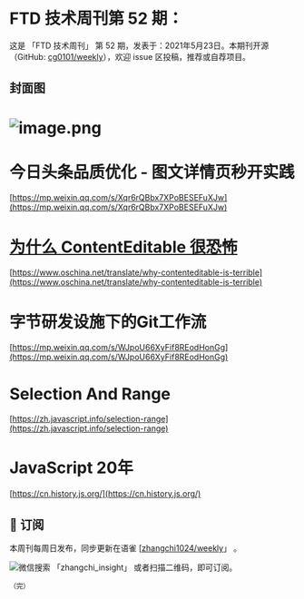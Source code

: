 # FTD 技术周刊第 52 期：
这是 「FTD 技术周刊」 第 52 期，发表于：2021年5月23日。本期刊开源（GitHub: [cg0101/weekly](https://github.com/cg0101/weekly)），欢迎 issue 区投稿，推荐或自荐项目。
## 封面图


# ![image.png](https://cdn.nlark.com/yuque/0/2020/png/132503/1605580789686-657af7a8-5349-4aa4-9504-4574b50923f0.png#height=720&id=jHD48&margin=%5Bobject%20Object%5D&name=image.png&originHeight=720&originWidth=1080&originalType=binary&size=1589229&status=done&style=none&width=1080)
# 今日头条品质优化 - 图文详情页秒开实践
[https://mp.weixin.qq.com/s/Xqr6rQBbx7XPoBESEFuXJw](https://mp.weixin.qq.com/s/Xqr6rQBbx7XPoBESEFuXJw)<br />

# [为什么 ContentEditable 很恐怖](https://www.oschina.net/translate/why-contenteditable-is-terrible) 
[https://www.oschina.net/translate/why-contenteditable-is-terrible](https://www.oschina.net/translate/why-contenteditable-is-terrible)<br />

# 字节研发设施下的Git工作流
[https://mp.weixin.qq.com/s/WJpoU66XyFif8REodHonGg](https://mp.weixin.qq.com/s/WJpoU66XyFif8REodHonGg)<br />

# Selection And Range
[https://zh.javascript.info/selection-range](https://zh.javascript.info/selection-range)<br />

# JavaScript 20年
[https://cn.history.js.org/](https://cn.history.js.org/)<br />




## 📅 订阅
本周刊每周日发布，同步更新在语雀 [[zhangchi1024/weekly](https://www.yuque.com/zhangchi1024/weekly)」 。


微信搜索 「zhangchi_insight」 或者扫描二维码，即可订阅。
    <img src="https://cdn.nlark.com/yuque/0/2021/jpeg/132503/1640750963398-e8538e9e-6b96-46f7-abff-c93b56bdd377.jpeg?x-oss-process=image%2Fwatermark%2Ctype_d3F5LW1pY3JvaGVp%2Csize_36%2Ctext_5byg6amw%2Ccolor_FFFFFF%2Cshadow_50%2Ct_80%2Cg_se%2Cx_10%2Cy_10%2Fresize%2Cw_426%2Climit_0" style="float:left">
    
    （完）
